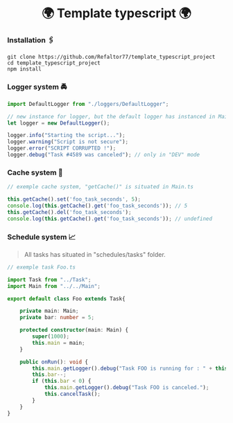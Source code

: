 # <center>🌍 Template typescript 🌍</center>

### Installation 🖇️
````
git clone https://github.com/Refaltor77/template_typescript_project
cd template_typescript_project
npm install
````

### Logger system 🚔
````typescript
import DefaultLogger from "./loggers/DefaultLogger";

// new instance for logger, but the default logger has instanced in Main.ts
let logger = new DefaultLogger();

logger.info("Starting the script...");
logger.warning("Script is not secure");
logger.error("SCRIPT CORRUPTED !");
logger.debug("Task #4589 was canceled"); // only in "DEV" mode
````

### Cache system 📨
````typescript
// exemple cache system, "getCache()" is situated in Main.ts

this.getCache().set('foo_task_seconds', 5);
console.log(this.getCache().get('foo_task_seconds')); // 5
this.getCache().del('foo_task_seconds');
console.log(this.getCache().get('foo_task_seconds')); // undefined
````




### Schedule system 📈
> All tasks has situated in "schedules/tasks" folder.
````typescript
// exemple task Foo.ts

import Task from "../Task";
import Main from "../../Main";

export default class Foo extends Task{

    private main: Main;
    private bar: number = 5;

    protected constructor(main: Main) {
        super(1000);
        this.main = main;
    }

    public onRun(): void {
        this.main.getLogger().debug("Task FOO is running for : " + this.bar + " second(s)");
        this.bar--;
        if (this.bar < 0) {
            this.main.getLogger().debug("Task FOO is canceled.");
            this.cancelTask();
        }
    }
}
````